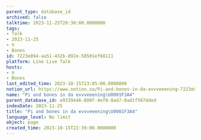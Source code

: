 ```yaml
---
parent_type: database_id
archived: false
talktime: 2023-11-25T20:30:00.0000000
tags:
- Talk
- 2023-11-25
- π
- Bones
id: 7223e894-aa51-432b-892e-58501ef68111
platform: Line Live Talk
hosts:
- π
- Bones
last_edited_time: 2023-10-15T23:05:00.0000000
notion_url: https://www.notion.so/Pi-and-bones-in-da-evvveeening-7223e894aa51432b892e58501ef68111
name: "Pi and bones in da evvveeening\U0001F3A4"
parent_database_id: e9339446-880f-4ef0-8ad7-8ad1f507dded
indexDate: 2023-11-25
title: "Pi and bones in da evvveeening\U0001F3A4"
language_level: No limit
object: page
created_time: 2023-10-15T22:39:00.0000000
---
```



   
   
   
   

   
























